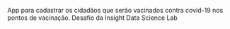 App para cadastrar os cidadãos que serão vacinados contra covid-19 nos pontos de vacinação.
Desafio da Insight Data Science Lab
